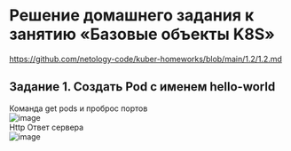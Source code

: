 # Решение домашнего задания к занятию «Базовые объекты K8S»
https://github.com/netology-code/kuber-homeworks/blob/main/1.2/1.2.md
## Задание 1. Создать Pod с именем hello-world
Команда get pods и проброс портов  
![image](https://github.com/user-attachments/assets/e7c4d71d-c5f5-43fb-8303-2a970f4e4ed8)  
Http Ответ сервера  
![image](https://github.com/user-attachments/assets/3d6b6889-7bb7-43ec-b879-48cb8b10a3ba)  





